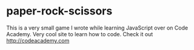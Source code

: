 # paper-rock-scissors
This is a very small game I wrote while learning JavaScript over on Code Academy. Very cool site to learn how to code. Check it out http://codeacademy.com
